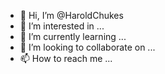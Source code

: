 - 👋 Hi, I’m @HaroldChukes
- 👀 I’m interested in ...
- 🌱 I’m currently learning ...
- 💞️ I’m looking to collaborate on ...
- 📫 How to reach me ...

<!---
HaroldChukes/HaroldChukes is a ✨ special ✨ repository because its `README.md` (this file) appears on your GitHub profile.
You can click the Preview link to take a look at your changes.
--->
